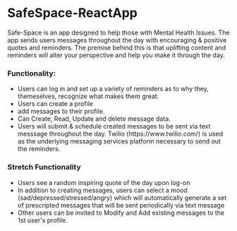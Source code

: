 # SafeSpace-ReactApp

<p>
    Safe-Space is an app designed to help those with Mental Health Issues.  The app sends users messages throughout the day with encouraging & positive quotes and reminders.  The premise behind this is that uplifting content and reminders will alter your perspective and help you make it through the day.
</p>

<h3>Functionality: </h3>
<ul>    
    <li>Users can log in and set up a variety of reminders as to why they, themeselves, recognize what makes them great.</li>
    <li>Users can create a profile </li>
    <li>add messages to their profile. </li>
    <li>Can Create, Read, Update and delete message data. </li>
    <li>Users will submit & schedule created messages to be sent via text messsage throughout the day. Twilio (https://www.twilio.com/) is used as the underlying messaging services platform necessary to send out the reminders.
</ul>

<h3>Stretch Functionality</h3>
<ul>
    <li>Users see a random inspiring quote of the day upon log-on</li>
    <li>In addition to creating messages, users can select a mood (sad/depressed/stressed/angry) which will automatically generate a set of prescripted messages that will be sent periodically via text message</li>
    <li>Other users can be invited to Modify and Add existing messages to the 1st user's profile.
</ul>